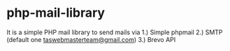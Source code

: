 # php-mail-library
It is a simple PHP mail library to send mails via 1.) Simple phpmail 2.) SMTP (default one taswebmasterteam@gmail.com) 3.) Brevo API
